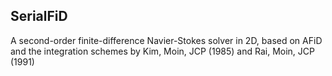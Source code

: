 ## SerialFiD

A second-order finite-difference Navier-Stokes solver in 2D, based on AFiD and the integration schemes by Kim, Moin, JCP (1985) and Rai, Moin, JCP (1991)
